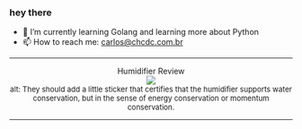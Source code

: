 ### hey there 

- :seedling: I’m currently learning Golang and learning more about Python
- :mailbox: How to reach me: carlos@chcdc.com.br


---


<!-- xkcd -->
<p align="center">Humidifier Review</br><img src=https://imgs.xkcd.com/comics/humidifier_review.png></br><font size =2>alt: They should add a little sticker that certifies that the humidifier supports water conservation, but in the sense of energy conservation or momentum conservation.</br></font></p></table></p> 


<!-- xkcd -->
---

